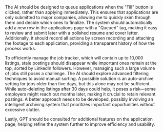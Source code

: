 The AI should be designed to queue applications when the "Fill" button is clicked, rather than applying immediately. This ensures that applications are only submitted to major companies, allowing me to quickly skim through them and decide which ones to finalize. The system should automatically add a new row in the applications page with a "Queued" tag, making it easy to review and submit later with a polished resume and cover letter. Additionally, it should record all actions by screen recording and attaching the footage to each application, providing a transparent history of how the process works.

To efficiently manage the job tracker, which will contain up to 10,000 listings, stale postings should disappear while important ones remain at the top, sorted by LinkedIn followers. However, managing such a large volume of jobs still poses a challenge. The AI should explore advanced filtering techniques to avoid manual sorting. A possible solution is an auto-archive setting for jobs older than five days, but this alone may not be sufficient. While auto-deleting listings after 30 days could help, it poses a risk—some employers might reach out months later, making it crucial to retain relevant postings. A better approach needs to be developed, possibly involving an intelligent archiving system that prioritizes important opportunities without excessive clutter.

Lastly, GPT should be consulted for additional features on the application page, helping refine the system further to improve efficiency and usability.
